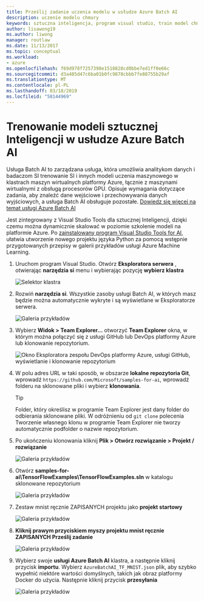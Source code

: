```yaml
---
title: Prześlij zadanie uczenia modelu w usłudze Azure Batch AI
description: uczenie modelu chmury
keywords: sztuczna inteligencja, program visual studio, train model chmury
author: lisawong19
ms.author: liwong
manager: routlaw
ms.date: 11/13/2017
ms.topic: conceptual
ms.workload:
- azure
ms.openlocfilehash: f69d978f7257398e1518828cd0bbe7ed1ff0e66c
ms.sourcegitcommit: d3a485d47c6ba01b0fc9878cbbb7fe88755b29af
ms.translationtype: MT
ms.contentlocale: pl-PL
ms.lasthandoff: 03/18/2019
ms.locfileid: "58144969"
---
```

# <a name="train-ai-models-in-azure-batch-ai"></a>Trenowanie modeli sztucznej Inteligencji w usłudze Azure Batch AI

Usługa Batch AI to zarządzana usługa, która umożliwia analitykom danych i badaczom SI trenowanie SI i innych modeli uczenia maszynowego w klastrach maszyn wirtualnych platformy Azure, łącznie z maszynami wirtualnymi z obsługą procesorów GPU. Opisuje wymagania dotyczące zadania, aby znaleźć dane wejściowe i przechowywania danych wyjściowych, a usługa Batch AI obsługuje pozostałe. [Dowiedz się więcej na temat usługi Azure Batch AI](https://docs.microsoft.com/azure/batch-ai/overview)

Jest zintegrowany z Visual Studio Tools dla sztucznej Inteligencji, dzięki czemu można dynamicznie skalować w poziomie szkolenie modeli na platformie Azure.  Po [zainstalowany program Visual Studio Tools for AI](installation.md), ułatwia utworzenie nowego projektu języka Python za pomocą wstępnie przygotowanych przepisy w galerii przykładów usługi Azure Machine Learning.

1. Uruchom program Visual Studio. Otwórz **Eksploratora serwera** , otwierając **narzędzia si** menu i wybierając pozycję **wybierz klastra**

    ![Selektor klastra](media/train-model/select-cluster.png)

2. Rozwiń **narzędzia si**. Wszystkie zasoby usługi Batch AI, w których masz będzie można automatycznie wykryte i są wyświetlane w Eksploratorze serwera.

    ![Galeria przykładów](media/train-model/batchai.png)

3. Wybierz **Widok > Team Explorer...**  otworzyć **Team Explorer** okna, w którym można połączyć się z usługi GitHub lub DevOps platformy Azure lub klonowanie repozytorium.

    ![Okno Eksploratora zespołu DevOps platformy Azure, usługi GitHub, wyświetlanie i klonowanie repozytorium](media/train-model/team-explorer-devops.png)

4. W polu adres URL w taki sposób, w obszarze **lokalne repozytoria Git**, wprowadź `https://github.com/Microsoft/samples-for-ai`, wprowadź folderu na sklonowane pliki i wybierz **klonowania**.

    > [!Tip]
    > Folder, który określisz w programie Team Explorer jest dany folder do odbierania sklonowane pliki. W odróżnieniu od `git clone` polecenia Tworzenie własnego klonu w programie Team Explorer nie tworzy automatycznie podfolder o nazwie repozytorium.

5. Po ukończeniu klonowania kliknij **Plik > Otwórz rozwiązanie > Projekt / rozwiązanie**

    ![Galeria przykładów](media/train-model/open-solution.png)

6. Otwórz **samples-for-ai\TensorFlowExamples\TensorFlowExamples.sln** w katalogu sklonowane repozytorium

    ![Galeria przykładów](media/train-model/tensorflowexamples.png)

7. Zestaw mnist ręcznie ZAPISANYCH projektu jako **projekt startowy**

    ![Galeria przykładów](media/train-model/mnist-startup.png)

8. <strong>Kliknij prawym przyciskiem myszy **projektu mnist ręcznie ZAPISANYCH** **Prześlij zadanie**</strong>

    ![Galeria przykładów](media/train-model/submit-job.png)
9. Wybierz swoje **usługi Azure Batch AI** klastra, a następnie kliknij przycisk **importu**. Wybierz `AzureBatchAI_TF_MNIST.json` plik, aby szybko wypełnić niektóre wartości domyślnych, takich jak obraz platformy Docker do użycia. Następnie kliknij przycisk **przesyłania**

    ![Galeria przykładów](media/train-model/submit-batch.png)
